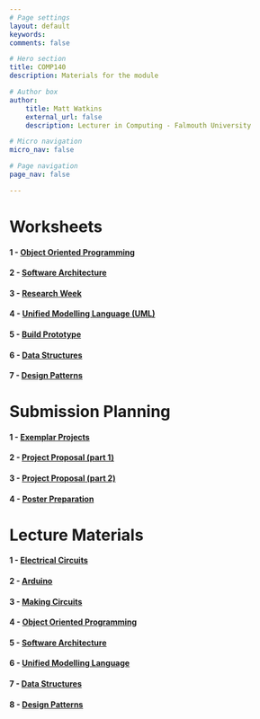 ```yaml
---
# Page settings
layout: default
keywords:
comments: false

# Hero section
title: COMP140
description: Materials for the module

# Author box
author:
    title: Matt Watkins
    external_url: false
    description: Lecturer in Computing - Falmouth University

# Micro navigation
micro_nav: false

# Page navigation
page_nav: false

---
```


# Worksheets

#### 1 - [Object Oriented Programming](../oop-ws "OOP")
#### 2 - [Software Architecture](../software-architecture-ws "Software Architecture")
#### 3 - [Research Week](../research-week-ws "Research Week")
#### 4 - [Unified Modelling Language (UML)](../uml-ws "UML")
#### 5 - [Build Prototype](../prototype-ws "Build Prototype")
#### 6 - [Data Structures](../data-structures-ws "Data Structures")
#### 7 - [Design Patterns](../patterns-ws "Design Patterns")
<!---#### 8 - [Cybernetics](../cyberentics-ws "Cybernetics")--> 
<!---#### 9 - [Optimisation](../cyberentics-ws "Cybernetics")-->    
# Submission Planning

#### 1 - [Exemplar Projects](../exemplar-research "Exemplar Projects")
#### 2 - [Project Proposal (part 1)](../project-proposal-part-1 "Project Proposal Part 1")
#### 3 - [Project Proposal (part 2)](../project-proposal-part-2 "Project Proposal Part 2")
#### 4 - [Poster Preparation](../poster-preparation "Poster Preparation")
<!---#### 4 - [Final Submission Preparation](../final-submission-preparation "Final Submission Preparation")-->
# Lecture Materials

#### 1 - [Electrical Circuits](../electrical-circuits-lm "Electrical Circuits Lecture Materials")
#### 2 - [Arduino](../arduino-lm "Arduino Lecture Materials")
#### 3 - [Making Circuits](../making-circuits-lm "Making Circuits Lecture Materials")
#### 4 - [Object Oriented Programming](../oop-lm "OOP Lecture Materials")
#### 5 - [Software Architecture](../software-architecture-lm "Software Architecture Lecture Materials")
#### 6 - [Unified Modelling Language](../uml-lm "UML Lecture Materials")
#### 7 - [Data Structures](../data-structures-lm "Data Structures Lecture Materials")
#### 8 - [Design Patterns](../design-patterns-lm "Design Patterns Lecture Materials")
<!---#### 9 - [Cybernetics](../cybernetics-lm "Cybernetics Lecture Materials")-->
<!---#### 10 - [Optimisation](../optimisation-lm "Optimisation Lecture Materials")-->
    
<!--stackedit_data:
eyJoaXN0b3J5IjpbLTE1NTk4MTIyMzksLTE4Njg0NDU3LC0yOT
UwNDQ1OTgsLTIxNDExMDM1MzcsLTI5ODY1ODYxMSwtNjA0NTgw
MTUxLDkwNzc5NzcyOCwxMjY2NDU0NTczLC0xOTk4NTY3MzE5LC
03OTYxNDEyMDUsLTIwNjg2OTk0NzQsLTM1MDIzODc2NCwtMjI0
MDcwNTUxLC0xNTAwOTUzMDc4LC0yMDY5NzAxNDI5LC02OTU3MT
g4MzksLTg4MzQ5NzcyMV19
-->